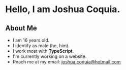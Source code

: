 # Hello, I am Joshua Coquia.
## About Me
- I am 16 years old.
- I identify as male (he, him).
- I work most with **TypeScript**.
- I'm currently working on a website.
- Reach me at my email: joshua.coquia@hotmail.com

<!-- Template text below: -->
<!--
**JoshuaCoquia/JoshuaCoquia** is a ✨ _special_ ✨ repository because its `README.md` (this file) appears on your GitHub profile.

Here are some ideas to get you started:

- 🔭 I’m currently working on ...
- 🌱 I’m currently learning ...
- 👯 I’m looking to collaborate on ...
- 🤔 I’m looking for help with ...
- 💬 Ask me about ...
- 📫 How to reach me: ...
- 😄 Pronouns: ...
- ⚡ Fun fact: ...
-->
